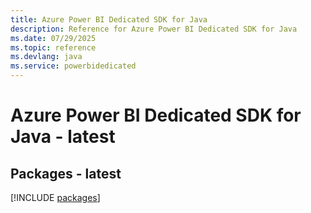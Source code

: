 ```yaml
---
title: Azure Power BI Dedicated SDK for Java
description: Reference for Azure Power BI Dedicated SDK for Java
ms.date: 07/29/2025
ms.topic: reference
ms.devlang: java
ms.service: powerbidedicated
---
```

# Azure Power BI Dedicated SDK for Java - latest
## Packages - latest
[!INCLUDE [packages](power-bi-dedicated-index.md)]